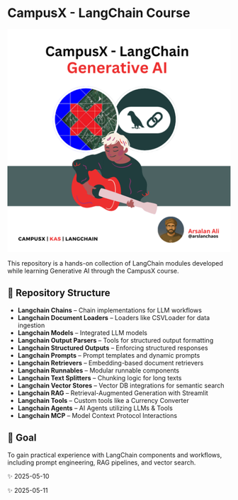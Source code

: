 # CampusX - LangChain Course
![Image](https://github.com/ArslanKAS/CampusX-LangChain/blob/main/CampusX%20-%20LangChain.png)

This repository is a hands-on collection of LangChain modules developed while learning Generative AI through the CampusX course.

## 📂 Repository Structure

- **Langchain Chains** – Chain implementations for LLM workflows
- **Langchain Document Loaders** – Loaders like CSVLoader for data ingestion
- **Langchain Models** – Integrated LLM models
- **Langchain Output Parsers** – Tools for structured output formatting
- **Langchain Structured Outputs** – Enforcing structured responses
- **Langchain Prompts** – Prompt templates and dynamic prompts
- **Langchain Retrievers** – Embedding-based document retrievers
- **Langchain Runnables** – Modular runnable components
- **Langchain Text Splitters** – Chunking logic for long texts
- **Langchain Vector Stores** – Vector DB integrations for semantic search
- **Langchain RAG** – Retrieval-Augmented Generation with Streamlit
- **Langchain Tools** – Custom tools like a Currency Converter
- **Langchain Agents** – AI Agents utilizing LLMs & Tools
- **Langchain MCP** – Model Context Protocol Interactions


## 🎯 Goal
To gain practical experience with LangChain components and workflows, including prompt engineering, RAG pipelines, and vector search.

✨ 2025-05-10<!-- Updated on $(date) -->

✨ 2025-05-11<!-- Updated on $(date) -->
